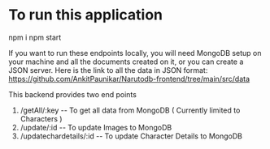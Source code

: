 # To run this application 

npm i 
npm start 

If you want to run these endpoints locally, you will need MongoDB setup on your machine and all the documents created on it, or you can create a JSON server.
Here is the link to all the data in JSON format: https://github.com/AnkitPaunikar/Narutodb-frontend/tree/main/src/data

This backend provides two end points 
1. /getAll/:key           -- To get all data from MongoDB ( Currently limited to Characters )
2. /update/:id            -- To update Images to MongoDB
3. /updatechardetails/:id -- To update Character Details to MongoDB

   
